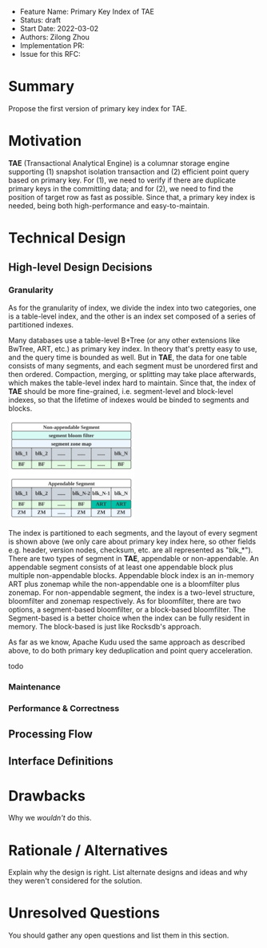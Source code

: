 - Feature Name: Primary Key Index of TAE
- Status: draft
- Start Date: 2022-03-02
- Authors: Zilong Zhou
- Implementation PR:
- Issue for this RFC:

# Summary
Propose the first version of primary key index for TAE.

# Motivation
**TAE** (Transactional Analytical Engine) is a columnar storage engine supporting (1) snapshot isolation transaction and (2) efficient point query based on primary key. For (1), we need to verify if there are duplicate primary keys in the committing data; and for (2), we need to find the position of target row as fast as possible. Since that, a primary key index is needed, being both high-performance and easy-to-maintain.

# Technical Design
## High-level Design Decisions

### Granularity

As for the granularity of index, we divide the index into two categories, one is a table-level index, and the other is an index set composed of a series of partitioned indexes.

Many databases use a table-level B+Tree (or any other extensions like BwTree, ART, etc.) as primary key index. In theory that's pretty easy to use, and the query time is bounded as well. But in **TAE**, the data for one table consists of many segments, and each segment must be unordered first and then ordered. Compaction, merging, or splitting may take place afterwards, which makes the table-level index hard to maintain. Since that, the index of **TAE** should be more fine-grained, i.e. segment-level and block-level indexes, so that the lifetime of indexes would be binded to segments and blocks.

<img src="https://github.com/zzl200012/docs-public/blob/main/seg-format.svg" height="50%" width="50%" />

The index is partitioned to each segments, and the layout of every segment is shown above (we only care about primary key index here, so other fields e.g. header, version nodes, checksum, etc. are all represented as "blk_*"). There are two types of segment in **TAE**, appendable or non-appendable. An appendable segment consists of at least one appendable block plus multiple non-appendable blocks. Appendable block index is an in-memory ART plus zonemap while the non-appendable one is a bloomfilter plus zonemap. For non-appendable segment, the index is a two-level structure, bloomfilter and zonemap respectively. As for bloomfilter, there are two options, a segment-based bloomfilter, or a block-based bloomfilter. The Segment-based is a better choice when the index can be fully resident in memory. The block-based is just like Rocksdb's approach.

As far as we know, Apache Kudu used the same approach as described above, to do both primary key deduplication and point query acceleration.

todo

### Maintenance

### Performance & Correctness

## Processing Flow

## Interface Definitions

# Drawbacks
Why we _wouldn't_ do this.

# Rationale / Alternatives
Explain why the design is right. List alternate designs and ideas and why they weren't considered for the solution.

# Unresolved Questions
You should gather any open questions and list them in this section.